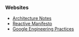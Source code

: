 <!-- Reading -->

### Websites

- [Architecture Notes](https://architecturenotes.co/)
- [Reactive Manifesto](https://www.reactivemanifesto.org)
- [Google Engineering Practices](https://google.github.io/eng-practices/)

<!-- Listening -->

<!-- Watching -->

<!-- Discussing -->

<!-- Doing -->